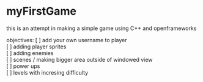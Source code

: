 # myFirstGame

this is an attempt in making a simple game using C++ and openframeworks

objectives:
[ ] add your own username to player  
[ ] adding player sprites  
[ ] adding enemies  
[ ] scenes / making bigger area outside of windowed view  
[ ] power ups  
[ ] levels with incresing difficulty  
